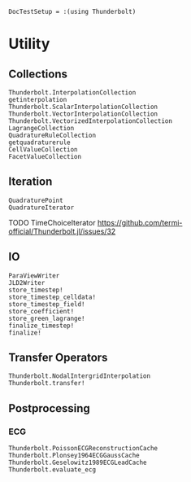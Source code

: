 ```@meta
DocTestSetup = :(using Thunderbolt)
```

# Utility

## Collections

```@docs
Thunderbolt.InterpolationCollection
getinterpolation
Thunderbolt.ScalarInterpolationCollection
Thunderbolt.VectorInterpolationCollection
Thunderbolt.VectorizedInterpolationCollection
LagrangeCollection
QuadratureRuleCollection
getquadraturerule
CellValueCollection
FacetValueCollection
```

## Iteration

```@docs
QuadraturePoint
QuadratureIterator
```

TODO TimeChoiceIterator https://github.com/termi-official/Thunderbolt.jl/issues/32

## IO

```@docs
ParaViewWriter
JLD2Writer
store_timestep!
store_timestep_celldata!
store_timestep_field!
store_coefficient!
store_green_lagrange!
finalize_timestep!
finalize!
```

## Transfer Operators

```@docs
Thunderbolt.NodalIntergridInterpolation
Thunderbolt.transfer!
```

## Postprocessing


### ECG

```@docs
Thunderbolt.PoissonECGReconstructionCache
Thunderbolt.Plonsey1964ECGGaussCache
Thunderbolt.Geselowitz1989ECGLeadCache
Thunderbolt.evaluate_ecg
```
